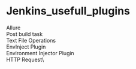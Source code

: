 # Jenkins_usefull_plugins
Allure\
Post build task\
Text File Operations\
EnvInject Plugin\
Environment Injector Plugin\
HTTP Request\
